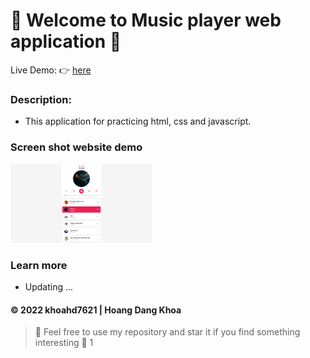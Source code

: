 # 🌈 Welcome to Music player web application 🌈

Live Demo: :point_right: [here](https://khoahd7621.github.io/music-player/)

### Description:
- This application for practicing html, css and javascript.

### Screen shot website demo
<img  src="https://github.com/khoahd7621/music-player/blob/main/images/demo.png"  alt="Demo image"  width="45%"></img> 

### Learn more
- Updating ...

#### © 2022 khoahd7621 | Hoang Dang Khoa
> :love_you_gesture: Feel free to use my repository and star it if you find something interesting :love_you_gesture:
1
